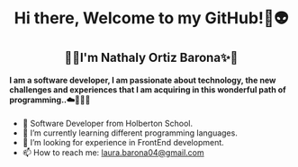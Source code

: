<h1 align="center"> Hi there,  Welcome to my GitHub!👋👽 </h1>

<h2 align="center"> 🧿✨I'm Nathaly Ortiz Barona✨🧿 </h2>

<h4 align="left"> I am a software developer, I am passionate about technology, the new challenges and experiences that I am acquiring in this wonderful path of programming..☁️👩🏽‍💻 </h4>


- 🔭 Software Developer from Holberton School.
- 🌱 I’m currently learning different programming languages.
- 🔎 I’m looking for experience in FrontEnd development.
- 📫 How to reach me: laura.barona04@gmail.com
